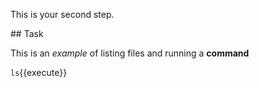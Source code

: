 This is your second step.

## Task

This is an _example_ of listing files and running a **command**

`ls`{{execute}}

